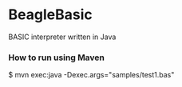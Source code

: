 # BeagleBasic
BASIC interpreter written in Java

### How to run using Maven
$ mvn exec:java -Dexec.args="samples/test1.bas"
